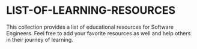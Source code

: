 # LIST-OF-LEARNING-RESOURCES
This collection provides a list of educational resources for Software Engineers. Feel free to add your favorite resources as well and help others in their journey of learning.
